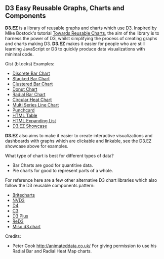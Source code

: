 ## D3 Easy Reusable Graphs, Charts and Components

**D3.EZ** is a library of reusable graphs and charts which use [D3](http://www.d3js.org/). Inspired by Mike Bostock's tutorial [Towards Reusable Charts](http://bost.ocks.org/mike/chart/), the aim of the library is to harness the power of D3, whilst simplifying the process of creating graphs and charts making D3. **D3.EZ** makes it easier for people who are still learning JavaScript or D3 to quickly produce data visualizations with minimal code.

Gist (bl.ocks) Examples:
* [Discrete Bar Chart](http://bl.ocks.org/jamesleesaunders/8ba1fb5657d6bc7286be)
* [Stacked Bar Chart](http://bl.ocks.org/jamesleesaunders/ac5b6134ad7144e8327d)
* [Clustered Bar Chart](http://bl.ocks.org/jamesleesaunders/0d4cf768065e8e7e9bfb)
* [Donut Chart](http://bl.ocks.org/jamesleesaunders/8a1b06f3a93f748bb902)
* [Radial Bar Chart](http://bl.ocks.org/jamesleesaunders/36ccc5e130948c098209)
* [Circular Heat Chart](http://bl.ocks.org/jamesleesaunders/0cbfa9ab9bdce220113f)
* [Multi Series Line Chart](http://bl.ocks.org/jamesleesaunders/0f25b04b9b9080b67714)
* [Punchcard](http://bl.ocks.org/jamesleesaunders/0215cd9bc81e32fb0c9f)
* [HTML Table](http://bl.ocks.org/jamesleesaunders/cc4439445d228fc06358)
* [HTML Expanding List](http://bl.ocks.org/jamesleesaunders/9f73d0878f3ab9d8c958)
* [D3.EZ Showcase](http://bl.ocks.org/jamesleesaunders/1b42123c808ecea748be)

**D3.EZ** also aims to make it easier to create interactive visualizations and dashboards with graphs which are clickable and linkable, see the D3.EZ showcase above for examples.

What type of chart is best for different types of data?
* Bar Charts are good for quantitive data.
* Pie charts for good to represent parts of a whole.

For reference here are a few other alternative D3 chart libraries which also follow the D3 reusable components pattern:
* [Britecharts](http://eventbrite.github.io/britecharts/)
* [NVD3](http://nvd3.org)
* [D4](http://visible.io/index.html)
* [C3](http://c3js.org)
* [D3 Plus](http://d3plus.org)
* [ReD3](https://github.com/bugzin/reD3)
* [Miso d3.chart](http://misoproject.com/d3-chart/)

Credits:
* Peter Cook http://animateddata.co.uk/ For giving permission to use his Radial Bar and Radial Heat Map charts.
